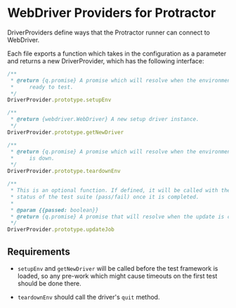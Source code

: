 WebDriver Providers for Protractor
==================================

DriverProviders define ways that the Protractor runner can connect to
WebDriver.

Each file exports a function which takes in the configuration as a parameter and returns a new DriverProvider, which has the following interface:

```js
/**
 * @return {q.promise} A promise which will resolve when the environment is
 *     ready to test.
 */
DriverProvider.prototype.setupEnv

/**
 * @return {webdriver.WebDriver} A new setup driver instance.
 */
DriverProvider.prototype.getNewDriver

/**
 * @return {q.promise} A promise which will resolve when the environment
 *     is down.
 */
DriverProvider.prototype.teardownEnv

/**
 * This is an optional function. If defined, it will be called with the final
 * status of the test suite (pass/fail) once it is completed.
 *
 * @param {{passed: boolean}}
 * @return {q.promise} A promise that will resolve when the update is complete.
 */
DriverProvider.prototype.updateJob
```

Requirements
------------

 - `setupEnv` and `getNewDriver` will be called before the test framework is loaded, so any pre-work which might cause timeouts on the first test should be done there.

 - `teardownEnv` should call the driver's `quit` method.

